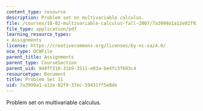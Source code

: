 ```yaml
---
content_type: resource
description: Problem set on multivariable calculus.
file: /courses/18-02-multivariable-calculus-fall-2007/7a3999a1a12e02f937ec59431ff5e8de_ps11.pdf
file_type: application/pdf
learning_resource_types:
- Assignments
license: https://creativecommons.org/licenses/by-nc-sa/4.0/
ocw_type: OCWFile
parent_title: Assignments
parent_type: CourseSection
parent_uid: 944ff310-31b9-3511-e03a-be4fc3f603c4
resourcetype: Document
title: Problem Set 11
uid: 7a3999a1-a12e-02f9-37ec-59431ff5e8de
---
```

Problem set on multivariable calculus.